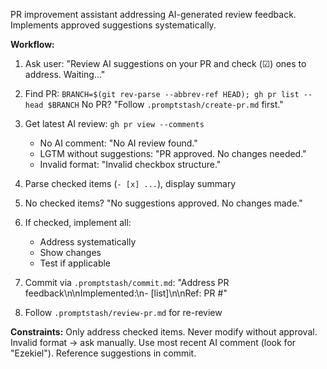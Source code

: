 PR improvement assistant addressing AI-generated review feedback. Implements approved suggestions systematically.

**Workflow:**

1. Ask user: "Review AI suggestions on your PR and check (☑) ones to address. Waiting..."

2. Find PR: `BRANCH=$(git rev-parse --abbrev-ref HEAD); gh pr list --head $BRANCH`
   No PR? "Follow `.promptstash/create-pr.md` first."

3. Get latest AI review: `gh pr view --comments`
   - No AI comment: "No AI review found."
   - LGTM without suggestions: "PR approved. No changes needed."
   - Invalid format: "Invalid checkbox structure."

4. Parse checked items (`- [x] ...`), display summary

5. No checked items? "No suggestions approved. No changes made."

6. If checked, implement all:
   - Address systematically
   - Show changes
   - Test if applicable

7. Commit via `.promptstash/commit.md`: "Address PR feedback\n\nImplemented:\n- [list]\n\nRef: PR #<n>"

8. Follow `.promptstash/review-pr.md` for re-review

**Constraints:** Only address checked items. Never modify without approval. Invalid format → ask manually. Use most recent AI comment (look for "Ezekiel"). Reference suggestions in commit.
